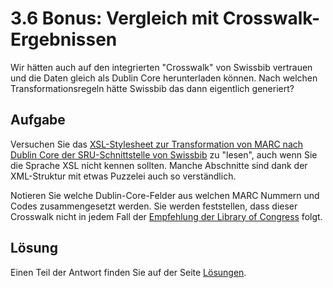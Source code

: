 # 3.6 Bonus: Vergleich mit Crosswalk-Ergebnissen

Wir hätten auch auf den integrierten "Crosswalk" von Swissbib vertrauen und die Daten gleich als Dublin Core herunterladen können. Nach welchen Transformationsregeln hätte Swissbib das dann eigentlich generiert?

## Aufgabe 

Versuchen Sie das [XSL-Stylesheet zur Transformation von MARC nach Dublin Core der SRU-Schnittstelle von Swissbib](http://sru.swissbib.ch/sru/xslfiles/MARC21slim2OAIDC.swissbib.xsl) zu "lesen", auch wenn Sie die Sprache XSL nicht kennen sollten. Manche Abschnitte sind dank der XML-Struktur mit etwas Puzzelei auch so verständlich.

Notieren Sie welche Dublin-Core-Felder aus welchen MARC Nummern und Codes zusammengesetzt werden. Sie werden feststellen, dass dieser Crosswalk nicht in jedem Fall der [Empfehlung der Library of Congress]((https://www.loc.gov/marc/marc2dc.html)) folgt.

## Lösung

Einen Teil der Antwort finden Sie auf der Seite [Lösungen](/losungen.md).
